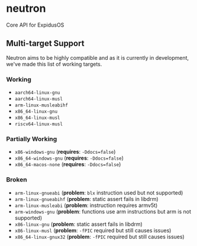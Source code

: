 # neutron

Core API for ExpidusOS

## Multi-target Support

Neutron aims to be highly compatible and as it is currently in development,
we've made this list of working targets.

### Working

- `aarch64-linux-gnu`
- `aarch64-linux-musl`
- `arm-linux-musleabihf`
- `x86_64-linux-gnu`
- `x86_64-linux-musl`
- `riscv64-linux-musl`

### Partially Working

- `x86-windows-gnu` (**requires**: `-Ddocs=false`)
- `x86_64-windows-gnu` (**requires**: `-Ddocs=false`)
- `x86_64-macos-none` (**requires**: `-Ddocs=false`)

### Broken

- `arm-linux-gnueabi` (**problem**: `blx` instruction used but not supported)
- `arm-linux-gnueabihf` (**problem**: static assert fails in libdrm)
- `arm-linux-musleabi` (**problem**: instruction requires armv5t)
- `arm-windows-gnu` (**problem**: functions use arm instructions but arm is not supported)
- `x86-linux-gnu` (**problem**: static assert fails in libdrm)
- `x86-linux-musl` (**problem**: `-fPIC` required but still causes issues)
- `x86_64-linux-gnux32` (**problem**: `-fPIC` required but still causes issues)
